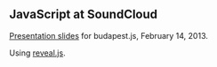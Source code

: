 ## JavaScript at SoundCloud

[Presentation slides](http://salomvary.github.com/js-at-sc) for budapest.js,
February 14, 2013.

Using [reveal.js](http://lab.hakim.se/reveal-js/#/).
